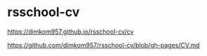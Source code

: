 # rsschool-cv

https://dimkom957.github.io/rsschool-cv/cv

https://github.com/dimkom957/rsschool-cv/blob/gh-pages/CV.md
